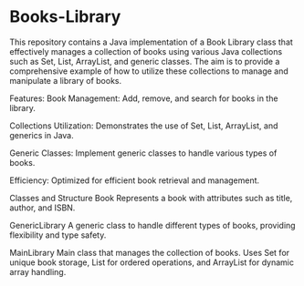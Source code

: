 # Books-Library
This repository contains a Java implementation of a Book Library class that effectively manages a collection of books using various Java collections such as Set, List, ArrayList, and generic classes. The aim is to provide a comprehensive example of how to utilize these collections to manage and manipulate a library of books.

Features:
Book Management: Add, remove, and search for books in the library.

Collections Utilization: Demonstrates the use of Set, List, ArrayList, and generics in Java.

Generic Classes: Implement generic classes to handle various types of books.

Efficiency: Optimized for efficient book retrieval and management.

Classes and Structure
Book
Represents a book with attributes such as title, author, and ISBN.

GenericLibrary<T>
A generic class to handle different types of books, providing flexibility and type safety.

MainLibrary
Main class that manages the collection of books. Uses Set for unique book storage, List for ordered operations, and ArrayList for dynamic array handling.
